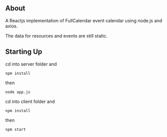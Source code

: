 ## About

A Reactjs implementation of FullCalendar event calendar using node.js and axios.

The data for resources and events are still static.

## Starting Up

cd into server folder and

```
npm install
```

then

```
node app.js
```

cd into client folder and

```
npm install
```

then

```
npm start
```

